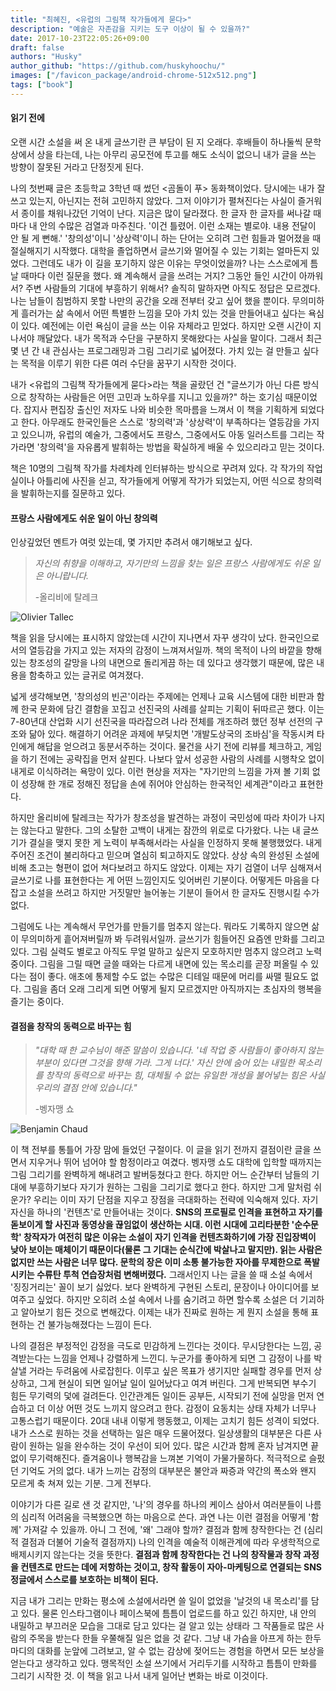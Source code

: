 ```yaml
---
title: "최혜진, <유럽의 그림책 작가들에게 묻다>"
description: "예술은 자존감을 지키는 도구 이상이 될 수 있을까?"
date: 2017-10-23T22:05:26+09:00
draft: false
authors: "Husky"
author_github: "https://github.com/huskyhoochu/"
images: ["/favicon_package/android-chrome-512x512.png"]
tags: ["book"]
---
```


#### 읽기 전에

오랜 시간 소설을 써 온 내게 글쓰기란 큰 부담이 된 지 오래다. 후배들이 하나둘씩 문학상에서 상을 타는데, 나는 아무리 공모전에 투고를 해도 소식이 없으니 내가 글을 쓰는 방향이 잘못된 거라고 단정짓게 된다.

나의 첫번째 글은 초등학교 3학년 때 썼던 <곰돌이 푸> 동화책이었다. 당시에는 내가 잘 쓰고 있는지, 아닌지는 전혀 고민하지 않았다. 그저 이야기가 펼쳐진다는 사실이 즐거워서 종이를 채워나갔던 기억이 난다. 지금은 많이 달라졌다. 한 글자 한 글자를 써나갈 때마다 내 안의 수많은 검열과 마주친다. '이건 틀렸어. 이런 소재는 별로야. 내용 전달이 안 될 게 뻔해.' '창의성'이니 '상상력'이니 하는 단어는 오히려 그런 힘들과 멀어졌을 때 절실해지기 시작했다. 대학을 졸업하면서 글쓰기와 멀어질 수 있는 기회는 얼마든지 있었다. 그런데도 내가 이 길을 포기하지 않은 이유는 무엇이었을까? 나는 스스로에게 틈날 때마다 이런 질문을 했다. 왜 계속해서 글을 쓰려는 거지? 그동안 들인 시간이 아까워서? 주변 사람들의 기대에 부흥하기 위해서? 솔직히 말하자면 아직도 정답은 모르겠다. 나는 남들이 침범하지 못할 나만의 공간을 오래 전부터 갖고 싶어 했을 뿐이다. 무의미하게 흘러가는 삶 속에서 어떤 특별한 느낌을 모아 가치 있는 것을 만들어내고 싶다는 욕심이 있다. 예전에는 이런 욕심이 글을 쓰는 이유 자체라고 믿었다. 하지만 오랜 시간이 지나서야 깨달았다. 내가 목적과 수단을 구분하지 못해왔다는 사실을 말이다. 그래서 최근 몇 년 간 내 관심사는 프로그래밍과 그림 그리기로 넓어졌다. 가치 있는 걸 만들고 싶다는 목적을 이루기 위한 다른 여러 수단을 꿈꾸기 시작한 것이다.

내가 <유럽의 그림책 작가들에게 묻다>라는 책을 골랐던 건 "글쓰기가 아닌 다른 방식으로 창작하는 사람들은 어떤 고민과 노하우를 지니고 있을까?" 하는 호기심 때문이었다. 잡지사 편집장 출신인 저자도 나와 비슷한 목마름을 느껴서 이 책을 기획하게 되었다고 한다. 아무래도 한국인들은 스스로 '창의력'과 '상상력'이 부족하다는 열등감을 가지고 있으니까, 유럽의 예술가, 그중에서도 프랑스, 그중에서도 아동 일러스트를 그리는 작가라면 '창의력'을 자유롭게 발휘하는 방법을 확실하게 배울 수 있으리라고 믿는 것이다.

책은 10명의 그림책 작가를 차례차례 인터뷰하는 방식으로 꾸려져 있다. 각 작가의 작업실이나 아틀리에 사진을 싣고, 작가들에게 어떻게 작가가 되었는지, 어떤 식으로 창의력을 발휘하는지를 질문하고 있다.

#### 프랑스 사람에게도 쉬운 일이 아닌 창의력

인상깊었던 멘트가 여럿 있는데, 몇 가지만 추려서 얘기해보고 싶다.

> *자신의 취향을 이해하고, 자기만의 느낌을 찾는 일은 프랑스 사람에게도 쉬운 일은 아니랍니다.*
>
> -올리비에 탈레크

![Olivier Tallec](./olivier_tallec.png)

책을 읽을 당시에는 표시하지 않았는데 시간이 지나면서 자꾸 생각이 났다. 한국인으로서의 열등감을 가지고 있는 저자의 감정이 느껴져서일까. 책의 목적이 나의 바깥을 향해 있는 창조성의 갈망을 나의 내면으로 돌리게끔 하는 데 있다고 생각했기 때문에, 많은 내용을 함축하고 있는 글귀로 여겨졌다.

넓게 생각해보면, '창의성의 빈곤'이라는 주제에는 언제나 교육 시스템에 대한 비판과 함께 한국 문화에 담긴 결함을 꼬집고 선진국의 사례를 살피는 기획이 뒤따르곤 했다. 이는 7-80년대 산업화 시기 선진국을 따라잡으려 나라 전체를 개조하려 했던 정부 선전의 구조와 닮아 있다. 해결하기 어려운 과제에 부딪치면 '개발도상국의 조바심'을 작동시켜 타인에게 해답을 얻으려고 동분서주하는 것이다. 물건을 사기 전에 리뷰를 체크하고, 게임을 하기 전에는 공략집을 먼저 살핀다. 나보다 앞서 성공한 사람의 사례를 시행착오 없이 내게로 이식하려는 욕망이 있다. 이런 현상을 저자는 "자기만의 느낌을 가져 볼 기회 없이 성장해 한 개로 정해진 정답을 손에 쥐어야 안심하는 한국적인 세계관"이라고 표현한다.

하지만 올리비에 탈레크는 작가가 창조성을 발견하는 과정이 국민성에 따라 차이가 나지는 않는다고 말한다. 그의 소탈한 고백이 내게는 잠깐의 위로로 다가왔다. 나는 내 글쓰기가 결실을 맺지 못한 게 노력이 부족해서라는 사실을 인정하지 못해 불행했었다. 내게 주어진 조건이 불리하다고 믿으며 열심히 퇴고하지도 않았다. 상상 속의 완성된 소설에 비해 초고는 형편이 없어 쳐다보려고 하지도 않았다. 이제는 자기 검열이 너무 심해져서 글쓰기로 나를 표현한다는 게 어떤 느낌인지도 잊어버린 기분이다. 어떻게든 마음을 다잡고 소설을 쓰려고 하지만 거짓말만 늘어놓는 기분이 들어서 한 글자도 진행시킬 수가 없다.

그럼에도 나는 계속해서 무언가를 만들기를 멈추지 않는다. 뭐라도 기록하지 않으면 삶이 무의미하게 흩어져버릴까 봐 두려워서일까. 글쓰기가 힘들어진 요즘엔 만화를 그리고 있다. 그림 실력도 별로고 아직도 무얼 말하고 싶은지 모호하지만 멈추지 않으려고 노력 중이다. 그림을 그릴 때면 글쓸 때와는 다르게 내면에 있는 목소리를 곧장 퍼올릴 수 있다는 점이 좋다. 애초에 통제할 수도 없는 수많은 디테일 때문에 머리를 싸맬 필요도 없다. 그림을 좀더 오래 그리게 되면 어떻게 될지 모르겠지만 아직까지는 초심자의 행복을 즐기는 중이다.

#### 결점을 창작의 동력으로 바꾸는 힘

> *"대학 때 한 교수님이 해준 말씀이 있습니다. '네 작업 중 사람들이 좋아하지 않는 부분이 있다면 그것을 향해 가라. 그게 너다.' 자신 안에 숨어 있는 내밀한 목소리를 창작의 동력으로 바꾸는 힘, 대체될 수 없는 유일한 개성을 불어넣는 힘은 사실 우리의 결점 안에 있습니다."*
>
> -벵자맹 쇼

![Benjamin Chaud](./benjamin_chaud.png)

이 책 전부를 통틀어 가장 맘에 들었던 구절이다. 이 글을 읽기 전까지 결점이란 글을 쓰면서 지우거나 뛰어 넘어야 할 함정이라고 여겼다. 벵자맹 쇼도 대학에 입학할 때까지는 그림 그리기를 완벽하게 해내려고 발버둥쳤다고 한다. 하지만 어느 순간부터 남들의 기대에 부흥하기보다 자기가 원하는 그림을 그리기로 했다고 한다. 하지만 그게 말처럼 쉬운가? 우리는 이미 자기 단점을 지우고 장점을 극대화하는 전략에 익숙해져 있다. 자기 자신을 하나의 '컨텐츠'로 만들어내는 것이다. **SNS의 프로필로 인격을 표현하고 자기를 돋보이게 할 사진과 동영상을 끊임없이 생산하는 시대. 이런 시대에 고리타분한 '순수문학' 창작자가 여전히 많은 이유는 소설이 자기 인격을 컨텐츠화하기에 가장 진입장벽이 낮아 보이는 매체이기 때문이다(물론 그 기대는 순식간에 박살나고 말지만). 읽는 사람은 없지만 쓰는 사람은 너무 많다. 문학의 장은 이미 소통 불가능한 자아를 무제한으로 폭발시키는 수류탄 투척 연습장처럼 변해버렸다.** 그래서인지 나는 글을 쓸 때 소설 속에서 '징징거리는' 꼴이 보기 싫었다. 보다 완벽하게 구현된 스토리, 문장이나 아이디어를 보여주고 싶었다. 하지만 오히려 소설 속에서 나를 숨기려고 하면 할수록 소설은 더 기괴하고 알아보기 힘든 것으로 변해갔다. 이제는 내가 진짜로 원하는 게 뭔지 소설을 통해 표현하는 건 불가능해졌다는 느낌이 든다.

나의 결점은 부정적인 감정을 극도로 민감하게 느낀다는 것이다. 무시당한다는 느낌, 공격받는다는 느낌을 언제나 강렬하게 느낀디. 누군가를 좋아하게 되면 그 감정이 나를 박살낼 거라는 두려움에 사로잡힌다. 이루고 싶은 목표가 생기지만 실패할 경우를 먼저 상상하고, 그게 현실이 되면 일어날 일이 일어났다고 여겨 버린다. 그게 반복되면 부수기 힘든 무기력의 덫에 걸려든다. 인간관계든 일이든 공부든, 시작되기 전에 실망을 먼저 연습하고 더 이상 어떤 것도 느끼지 않으려고 한다. 감정이 요동치는 상태 자체가 너무나 고통스럽기 때문이다. 20대 내내 이렇게 행동했고, 이제는 고치기 힘든 성격이 되었다. 내가 스스로 원하는 것을 선택하는 일은 매우 드물어졌다. 일상생활의 대부분은 다른 사람이 원하는 일을 완수하는 것이 우선이 되어 있다. 많은 시간과 함께 혼자 남겨지면 끝없이 무기력해진다. 즐겨움이나 행복감을 느껴본 기억이 가물가물하다. 적극적으로 슬펐던 기억도 거의 없다. 내가 느끼는 감정의 대부분은 불안과 짜증과 약간의 폭소와 왠지 모르게 축 쳐져 있는 기분. 그게 전부다.

이야기가 다른 길로 샌 것 같지만, '나'의 경우를 하나의 케이스 삼아서 여러분들이 나름의 심리적 어려움을 극복했으면 하는 마음으로 쓴다. 과연 나는 이런 결점을 어떻게 '함께' 가져갈 수 있을까. 아니 그 전에, '왜' 그래야 할까? 결점과 함께 창작한다는 건 (심리적 결점과 더불어 기술적 결점까지) 나의 인격을 예술적 이해관계에 따라 우생학적으로 배제시키지 않는다는 것을 뜻한다. **결점과 함께 창작한다는 건 나의 창작물과 창작 과정을 컨텐츠로 만드는 데에 저항하는 것이고, 창작 활동이 자아-마케팅으로 연결되는 SNS 정글에서 스스로를 보호하는 비책이 된다.**

지금 내가 그리는 만화는 평소에 소설에서라면 쓸 일이 없었을 '날것의 내 목소리'를 담고 있다. 물론 인스타그램이나 페이스북에 틈틈이 업로드를 하고 있긴 하지만, 내 안의 내밀하고 부끄러운 모습을 그대로 담고 있다는 걸 알고 있는 상태라 그 작품들로 많은 사람의 주목을 받는다 한들 우쭐해질 일은 없을 것 같다. 그냥 내 가슴을 아프게 하는 한두 마디의 대화를 눈앞에 그려보고, 알 수 없는 감상에 젖어드는 경험을 하면서 모든 보상을 얻는다고 생각하고 있다. 맹목적인 소설 쓰기에서 거리두기를 시작하고 틈틈이 만화를 그리기 시작한 것. 이 책을 읽고 나서 내게 일어난 변화는 바로 이것이다.
